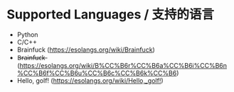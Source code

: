 # Supported Languages / 支持的语言

- Python
- C/C++
- Brainfuck (<https://esolangs.org/wiki/Brainfuck>)
- B̶r̶a̶i̶n̶f̶u̶c̶k̶ (<https://esolangs.org/wiki/B%CC%B6r%CC%B6a%CC%B6i%CC%B6n%CC%B6f%CC%B6u%CC%B6c%CC%B6k%CC%B6>)
- Hello, golf! (<https://esolangs.org/wiki/Hello,_golf!>)


